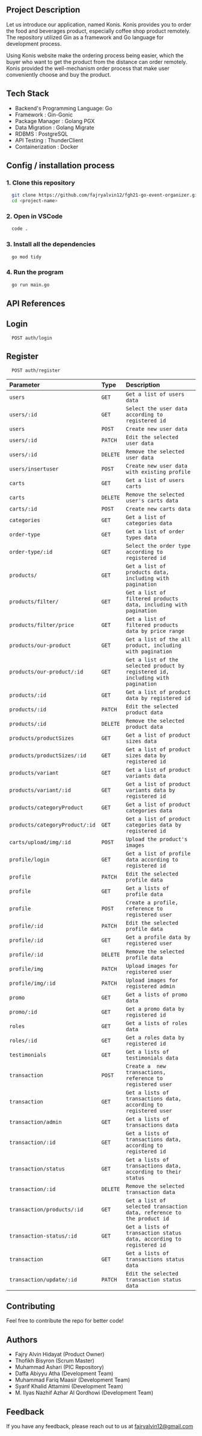 <h2>Project Description</h2>

Let us introduce our application, named Konis. Konis provides you to order the food and beverages product, especially coffee shop product remotely. The repository utilized Gin as a framework and Go language for development process.

Using Konis website make the ordering process being easier, which the buyer who want to get the product from the distance can order remotely. Konis provided the well-mechanism order process that make user conveniently choose and buy the product.

<h2>Tech Stack</h2>

- Backend's Programming Language: Go
- Framework : Gin-Gonic
- Package Manager : Golang PGX
- Data Migration : Golang Migrate
- RDBMS : PostgreSQL
- API Testing : ThunderClient
- Containerization : Docker

<h2>Config / installation process</h2>

<h3>1. Clone this repository</h3>

```sh
  git clone https://github.com/fajryalvin12/fgh21-go-event-organizer.git
  cd <project-name>
```

<h3>2. Open in VSCode</h3>

```sh
  code .
```

<h3>3. Install all the dependencies</h3>

```sh
  go mod tidy
```

<h3>4. Run the program</h3>

```sh
  go run main.go
```

<h2>API References</h2>

## Login

```http
  POST auth/login
```

## Register

```http
  POST auth/register
```

| Parameter                      | Type     | Description                                                                      |
| :----------------------------- | :------- | :------------------------------------------------------------------------------- |
| `users`                        | `GET`    | `Get a list of users data`                                                       |
| `users/:id`                    | `GET`    | `Select the user data according to registered id`                                |
| `users`                        | `POST`   | `Create new user data`                                                           |
| `users/:id`                    | `PATCH`  | `Edit the selected user data`                                                    |
| `users/:id`                    | `DELETE` | `Remove the selected user data`                                                  |
| `users/insertuser`             | `POST`   | `Create new user data with existing profile`                                     |
| `carts`                        | `GET`    | `Get a list of users carts`                                                      |
| `carts`                        | `DELETE` | `Remove the selected user's carts data`                                          |
| `carts/:id`                    | `POST`   | `Create new carts data`                                                          |
| `categories`                   | `GET`    | `Get a list of categories data`                                                  |
| `order-type`                   | `GET`    | `Get a list of order types data`                                                 |
| `order-type/:id`               | `GET`    | `Select the order type according to registered id`                               |
| `products/`                    | `GET`    | `Get a list of products data, including with pagination`                         |
| `products/filter/`             | `GET`    | `Get a list of filtered products data, including with pagination`                |
| `products/filter/price`        | `GET`    | `Get a list of filtered products data by price range`                            |
| `products/our-product`         | `GET`    | `Get a list of the all product, including with pagination`                       |
| `products/our-product/:id`     | `GET`    | `Get a list of the selected product by registered id, including with pagination` |
| `products/:id`                 | `GET`    | `Get a list of product data by registered id`                                    |
| `products/:id`                 | `PATCH`  | `Edit the selected product data`                                                 |
| `products/:id`                 | `DELETE` | `Remove the selected product data`                                               |
| `products/productSizes`        | `GET`    | `Get a list of product sizes data`                                               |
| `products/productSizes/:id`    | `GET`    | `Get a list of product sizes data by registered id`                              |
| `products/variant`             | `GET`    | `Get a list of product variants data`                                            |
| `products/variant/:id`         | `GET`    | `Get a list of product variants data by registered id`                           |
| `products/categoryProduct`     | `GET`    | `Get a list of product categories data`                                          |
| `products/categoryProduct/:id` | `GET`    | `Get a list of product categories data by registered id`                         |
| `carts/upload/img/:id`         | `POST`   | `Upload the product's images`                                                    |
| `profile/login`                | `GET`    | `Get a list of profile data according to registered id`                          |
| `profile`                      | `PATCH`  | `Edit the selected profile data`                                                 |
| `profile`                      | `GET`    | `Get a lists of profile data`                                                    |
| `profile`                      | `POST`   | `Create a profile, reference to registered user`                                 |
| `profile/:id`                  | `PATCH`  | `Edit the selected profile data`                                                 |
| `profile/:id`                  | `GET`    | `Get a profile data by registered user`                                          |
| `profile/:id`                  | `DELETE` | `Remove the selected profile data`                                               |
| `profile/img`                  | `PATCH`  | `Upload images for registered user`                                              |
| `profile/img/:id`              | `PATCH`  | `Upload images for registered admin`                                             |
| `promo`                        | `GET`    | `Get a lists of promo data`                                                      |
| `promo/:id`                    | `GET`    | `Get a promo data by registered id`                                              |
| `roles`                        | `GET`    | `Get a lists of roles data`                                                      |
| `roles/:id`                    | `GET`    | `Get a roles data by registered id`                                              |
| `testimonials`                 | `GET`    | `Get a lists of testimonials data`                                               |
| `transaction`                  | `POST`   | `Create a  new transactions, reference to registered user`                       |
| `transaction`                  | `GET`    | `Get a lists of transactions data, according to registered user`                 |
| `transaction/admin`            | `GET`    | `Get a lists of transactions data`                                               |
| `transaction/:id`              | `GET`    | `Get a lists of transactions data, according to registered id`                   |
| `transaction/status`           | `GET`    | `Get a lists of transactions data, according to their status`                    |
| `transaction/:id`              | `DELETE` | `Remove the selected transaction data`                                           |
| `transaction/products/:id`     | `GET`    | `Get a list of selected transaction data, reference to the product id`           |
| `transaction-status/:id`       | `GET`    | `Get a lists of transaction status data, according to registered id`             |
| `transaction`                  | `GET`    | `Get a lists of transactions status data`                                        |
| `transaction/update/:id`       | `PATCH`  | `Edit the selected transaction status data`                                      |

## Contributing

Feel free to contribute the repo for better code!

## Authors

- Fajry Alvin Hidayat (Product Owner)
- Thofikh Bisyron (Scrum Master)
- Muhammad Ashari (PIC Repository)
- Daffa Abiyyu Atha (Development Team)
- Muhammad Fariq Maasir (Development Team)
- Syarif Khalid Attamimi (Development Team)
- M. Ilyas Nazhif Azhar Al Qordhowi (Development Team)

## Feedback

If you have any feedback, please reach out to us at fajryalvin12@gmail.com
